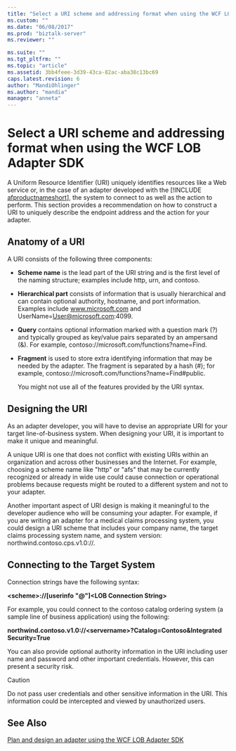 ```yaml
---
title: "Select a URI scheme and addressing format when using the WCF LOB Adapter SDK | Microsoft Docs"
ms.custom: ""
ms.date: "06/08/2017"
ms.prod: "biztalk-server"
ms.reviewer: ""

ms.suite: ""
ms.tgt_pltfrm: ""
ms.topic: "article"
ms.assetid: 3bb4feee-3d39-43ca-82ac-aba38c13bc69
caps.latest.revision: 6
author: "MandiOhlinger"
ms.author: "mandia"
manager: "anneta"
---
```

# Select a URI scheme and addressing format when using the WCF LOB Adapter SDK
A Uniform Resource Identifier (URI) uniquely identifies resources like a Web service or, in the case of an adapter developed with the [!INCLUDE [afproductnameshort](../../includes/afproductnameshort-md.md)], the system to connect to as well as the action to perform. This section provides a recommendation on how to construct a URI to uniquely describe the endpoint address and the action for your adapter.  
  
## Anatomy of a URI  
 A URI consists of the following three components:  
  
- **Scheme name** is the lead part of the URI string and is the first level of the naming structure; examples include http, urn, and contoso.  
  
- <strong>Hierarchical part</strong> consists of information that is usually hierarchical and can contain optional authority, hostname, and port information. Examples include www.microsoft.com and UserName=User@microsoft.com:4099.  
  
- **Query** contains optional information marked with a question mark (?) and typically grouped as key/value pairs separated by an ampersand (&). For example, contoso://microsoft.com/functions?name=Find.  
  
- **Fragment** is used to store extra identifying information that may be needed by the adapter. The fragment is separated by a hash (#); for example, contoso://microsoft.com/functions?name=Find#public.  
  
  You might not use all of the features provided by the URI syntax.  
  
## Designing the URI  
 As an adapter developer, you will have to devise an appropriate URI for your target line-of-business system. When designing your URI, it is important to make it unique and meaningful.  
  
 A unique URI is one that does not conflict with existing URIs within an organization and across other businesses and the Internet. For example, choosing a scheme name like "http" or "afs" that may be currently recognized or already in wide use could cause connection or operational problems because requests might be routed to a different system and not to your adapter.  
  
 Another important aspect of URI design is making it meaningful to the developer audience who will be consuming your adapter. For example, if you are writing an adapter for a medical claims processing system, you could design a URI scheme that includes your company name, the target claims processing system name, and system version: northwind.contoso.cps.v1.0://.  
  
## Connecting to the Target System  
 Connection strings have the following syntax:  
  
 **\<scheme\>://[userinfo "@"]\<LOB Connection String\>**  
  
 For example, you could connect to the contoso catalog ordering system (a sample line of business application) using the following:  
  
 **northwind.contoso.v1.0://\<servername\>?Catalog=Contoso&Integrated Security=True**  
  
 You can also provide optional authority information in the URI including user name and password and other important credentials. However, this can present a security risk.  
  
> [!CAUTION]
>  Do not pass user credentials and other sensitive information in the URI. This information could be intercepted and viewed by unauthorized users.  
  
## See Also  
 [Plan and design an adapter using the WCF LOB Adapter SDK](../../adapters-and-accelerators/wcf-lob-adapter-sdk/plan-and-design-an-adapter-using-the-wcf-lob-adapter-sdk.md)